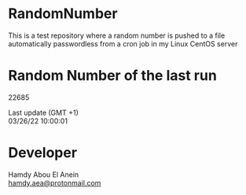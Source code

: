 # RandomNumber    
This is a test repository where a random number is pushed to a file automatically passwordless from a cron job in my Linux CentOS server    
# Random Number of the last run   
22685
      
Last update (GMT +1)    
03/26/22 10:00:01
# Developer    
Hamdy Abou El Anein   
hamdy.aea@protonmail.com
